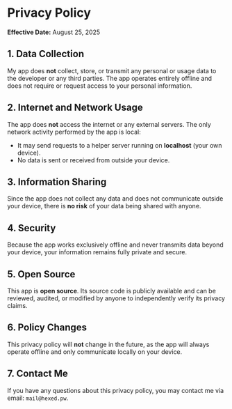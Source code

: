 # Privacy Policy

**Effective Date:** August 25, 2025

## 1. Data Collection

My app does **not** collect, store, or transmit any personal or usage data to the developer or any third parties. The app operates entirely offline and does not require or request access to your personal information.

## 2. Internet and Network Usage

The app does **not** access the internet or any external servers. The only network activity performed by the app is local:

- It may send requests to a helper server running on **localhost** (your own device).
- No data is sent or received from outside your device.

## 3. Information Sharing

Since the app does not collect any data and does not communicate outside your device, there is **no risk** of your data being shared with anyone.

## 4. Security

Because the app works exclusively offline and never transmits data beyond your device, your information remains fully private and secure.

## 5. Open Source

This app is **open source**. Its source code is publicly available and can be reviewed, audited, or modified by anyone to independently verify its privacy claims.

## 6. Policy Changes

This privacy policy will **not** change in the future, as the app will always operate offline and only communicate locally on your device.

## 7. Contact Me

If you have any questions about this privacy policy, you may contact me via email: `mail@hexed.pw`.
